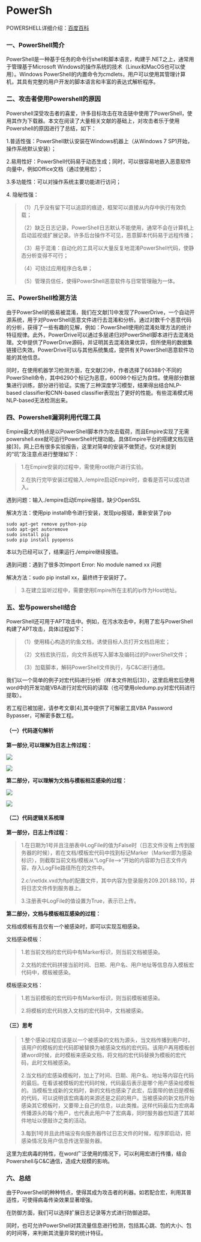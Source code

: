 # PowerSh

POWERSHELL详细介绍：[百度百科](https://baike.baidu.com/item/Windows%20Power%20Shell/693789?fr=aladdin)

### 一、PowerShell简介 <a href="#h2-1" id="h2-1"></a>

PowerShell是一种基于任务的命令行shell和脚本语言，构建于.NET之上，通常用于管理基于Microsoft Windows的操作系统的技术（Linux和MacOS也可以使用）。Windows PowerShell的内置命令为cmdlets，用户可以使用其管理计算机，其具有完整的用户开发的脚本语言和丰富的表达式解析程序。

### 二、攻击者使用Powershell的原因 <a href="#h2-2" id="h2-2"></a>

Powershell深受攻击者的喜爱，许多目标攻击在攻击链中使用了PowerShell，使用其作为下载器。本文在阅读了大量相关文献的基础上，对攻击者乐于使用Powershell的原因进行了总结，如下：

1.普适性强：PowerShell默认安装在Windows机器上（从Windows 7 SP1开始，操作系统默认安装）；

2.易用性好：PowerShell代码易于动态生成；同时，可以很容易地嵌入恶意软件向量中，例如Office文档（通过使用宏）；

3.多功能性：可以对操作系统主要功能进行访问；

4\. 隐秘性强：

> （1）几乎没有留下可以追踪的痕迹，框架可以直接从内存中执行有效负载；
>
> （2）缺乏日志记录，PowerShell日志默认不能使用，通常不会在计算机上启动监视或扩展记录。许多后台操作不可见，恶意脚本代码易于远程传播；
>
> （3）易于混淆：自动化的工具可以大量反复地混淆PowerShell代码，使静态分析变得不可行；
>
> （4）可绕过应用程序白名单；
>
> （5）管理员信任，使得PowerShell恶意软件与日常管理融为一体。

### 三、PowerShell检测方法 <a href="#h2-3" id="h2-3"></a>

由于PowerShell的极易被混淆，我们在文献\[1]中发现了PowerDrive，一个自动开源系统，用于对PowerShell恶意文件进行去混淆和分析。通过对数千个恶意代码的分析，获得了一些有趣的见解，例如：PowerShell使用的混淆处理方法的统计特征规律。此外，PowerDrive可以通过多层递归对PowerShell脚本进行去混淆处理。文中提供了PowerDrive源码，并证明其去混淆效果优异，但所使用的数据集链接已失效。PowerDrive可以与其他系统集成，提供有关PowerShell恶意软件功能的其他信息。

同时，在使用机器学习检测方面，在文献\[2]中，作者选择了66388个不同的PowerShell命令，其中6290个标记为恶意，60098个标记为良性。使用部分数据集进行训练，部分进行验证。实施了三种深度学习模型，结果得出结合NLP-based classifier和CNN-based classifier表现出了更好的性能。有些混淆模式用NLP-based无法检测出来。

### 四、Powershell漏洞利用代理工具 <a href="#h2-4" id="h2-4"></a>

Empire最大的特点是以PowerShell脚本作为攻击载荷，而且Empire实现了无需powershell.exe就可运行PowerShell代理功能。具体Empire平台的搭建文档见链接\[3]，网上已有很多实验报告，这里对简单的安装不做赘述，仅对未提到的“坑”及注意点进行整理如下：

> 1.在Empire安装的过程中，需使用root账户进行实验。
>
> 2.在执行完毕安装过程输入./empire启动Empire时，查看是否可以成功进入。

遇到问题：输入./empire启动Empire报错，缺少OpenSSL

解决方法：使用pip install命令进行安装，发现pip报错，重新安装了pip

```
sudo apt-get remove python-pip
sudo apt-get autoremove
sudo install pip
sudo pip install pyopenss
```

本以为已经可以了，结果运行./empire继续报错。

遇到问题：遇到了很多次Import Error: No module named xx 问题

解决方法：sudo pip install xx，最终终于安装好了。

> 3.在建立监听过程中，需要使用Empire所在主机的ip作为Host地址。

### 五、宏与powershell结合 <a href="#h2-5" id="h2-5"></a>

PowerShell还可用于APT攻击中。例如，在污水攻击中，利用了宏与PowerShell构建了APT攻击，具体过程如下：

> （1）使用精心构造的钓鱼文档，诱使目标人员打开文档启用宏；
>
> （2）文档宏执行后，向文件系统写入脚本及编码过的PowerShell文件；
>
> （3）加载脚本，解码PowerShell文件执行，与C\&C进行通信。

我们以一个简单的例子对宏代码进行分析（样本文件附后\[3]），这里启用宏后使用word中的开发功能VBA进行对宏代码的读取（也可使用oledump.py对宏代码进行提取）。

若工程已被加密，请参考文章\[4],其中提供了可解密工具VBA Password Bypasser，可解密多数工程。

#### （一）代码逐句解析 <a href="#h3-1" id="h3-1"></a>

**第一部分,可以理解为日志上传过程：**

![](https://image.3001.net/images/20190923/1569212887\_5d8849d7314e5.png!small)

![](https://image.3001.net/images/20190923/1569212895\_5d8849df5130d.png!small)

**第二部分，可以理解为文档与模板相互感染的过程：**

![](https://image.3001.net/images/20190923/1569212934\_5d884a0646b82.png!small)

![](https://image.3001.net/images/20190923/1569212944\_5d884a10b3e6e.png!small)

#### （二）代码逻辑关系梳理 <a href="#h3-2" id="h3-2"></a>

**第一部分，日志上传过程：**

> 1.在日期为1号并且注册表中LogFile的值为False时（日志文件没有上传到服务器的时候），若在文档/模板宏代码中找到标记Marker（Marker即为感染标识），则截取当前文档/模板从“LogFile—>”开始的内容即为日志文件内容，存入LogFlie路径所在的文件中。
>
> 2.c:\netldx.vxd为ftp的配置文件，其中内容为登录服务209.201.88.110，并将日志文件传到服务器上。
>
> 3.注册表中LogFile的值设置为True，表示已上传。

**第二部分，文档与模板相互感染的过程：**

文档或模板有且仅有一个被感染时，即可以实现互相感染。

文档感染模板：

> 1.若当前文档的宏代码中有Marker标识，则当前文档被感染。
>
> 2.文档的宏代码拼接当前时间、日期、用户名、用户地址等信息存入模板宏代码中，模板被感染。

模板感染文档：

> 1.若当前模板的宏代码中有Marker标识，则当前模板被感染。
>
> 2.将模板的宏代码放入文档的宏代码中，文档被感染。

#### （三）思考 <a href="#h3-3" id="h3-3"></a>

> 1.整个感染过程应该是以一个被感染的文档为源头，当文档传播到用户时，该用户的模板的宏代码即被替换为被感染文档的宏代码。该用户再用模板创建word时候，此时模板来感染文档，将文档的宏代码替换为模板的宏代码，此时文档被感染。
>
> 2.当文档的宏感染模板时，加上了时间、日期、用户名、地址等内容在代码的最后。在看该被模板的宏代码时候，代码最后表示是哪个用户感染给模板的。当模板生成新的文档时，新的文档也感染了此宏，后面带的依旧是模板的代码，可以说明该宏病毒的来源还是之前的用户。当被感染的新文档开始感染其它模板时，又要带上自己的信息，以此类推。这样代码最后为宏病毒传播源头的每个用户，也代表此用户中了宏病毒，同时服务器也知道了其邮件地址以便敲诈之类的活动。
>
> 3.每到1号并且此终端没有向服务器传过日志文件的时候，程序即启动，把感染情况及用户信息传送至服务器。

这里为宏病毒的特性，在word广泛使用的情况下，可以利用宏进行传播，结合Powershell与C\&C通信，造成大规模的影响。

### 六、总结 <a href="#h2-6" id="h2-6"></a>

由于PowerShell的种种特点，使得其成为攻击者的利器。如若配合宏，利用其普适性，可使得病毒传染效果显著增强。

在防御方面，我们可以选择扩展日志记录等方式进行防御追踪。

同时，也可允许PowerShell对其流量信息进行检测，包括其心跳、包的大小、包的时间等，来判断其流量异常的统计特征。

